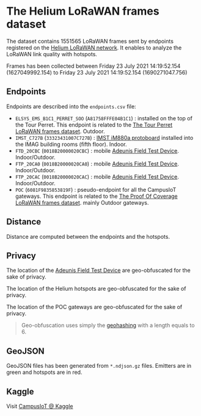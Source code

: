 # The Helium LoRaWAN frames dataset

The dataset contains 1551565 LoRaWAN frames sent by endpoints registered on the [Helium LoRaWAN network](https://explorer.helium.com/). It enables to analyze the LoRaWAN link quality with hotspots.

Frames has been collected between Friday 23 July 2021 14:19:52.154 (1627049992.154) to Friday 23 July 2021 14:19:52.154 (1690271047.756)

## Endpoints
Endpoints are described into the `endpoints.csv` file:
* `ELSYS_EMS_B1C1_PERRET_SOO` (`A81758FFFE04B1C1`) : installed on the top of the Tour Perret. This endpoint is related to the [The Tour Perret LoRaWAN frames dataset](../TourPerret/). Outdoor.
* `IMST_C727B` (`33323431007C727B`) : [IMST iM880a protoboard](https://github.com/CampusIoT/tutorial/blob/master/im880a/im880a-ds75lx.md#figures) installed into the IMAG building rooms (fifth floor). Indoor.
* `FTD_20CBC` (`0018B20000020CBC`) : mobile [Adeunis Field Test Device](https://www.adeunis.com/en/produit/ftd-network-tester/). Indoor/Outdoor.
* `FTP_20CA0` (`0018B20000020CA0`) : mobile [Adeunis Field Test Device](https://www.adeunis.com/en/produit/ftd-network-tester/). Indoor/Outdoor.
* `FTP_20CAC` (`0018B20000020CAC`) : mobile [Adeunis Field Test Device](https://www.adeunis.com/en/produit/ftd-network-tester/). Indoor/Outdoor.
* `POC` (`6081F9835853819F`) : pseudo-endpoint for all the CampusIoT gateways. This endpoint is related to the [The Proof Of Coverage LoRaWAN frames dataset](../ProofOfCoverage/). mainly Outdoor gateways.

## Distance

Distance are computed between the endpoints and the hotspots.

## Privacy
The location of the [Adeunis Field Test Device](https://www.adeunis.com/en/produit/ftd-network-tester/) are geo-obfuscated for the sake of privacy.

The location of the Helium hotspots are geo-obfuscated for the sake of privacy.

The location of the POC gateways are geo-obfuscated for the sake of privacy.

> Geo-obfuscation uses simply the [geohashing](https://en.wikipedia.org/wiki/Geohash) with a length equals to 6.

## GeoJSON

GeoJSON files has been generated from `*.ndjson.gz` files. Emitters are in green and hotspots are in red.

## Kaggle

Visit [CampusIoT @ Kaggle](https://www.kaggle.com/campusiot/datasets)